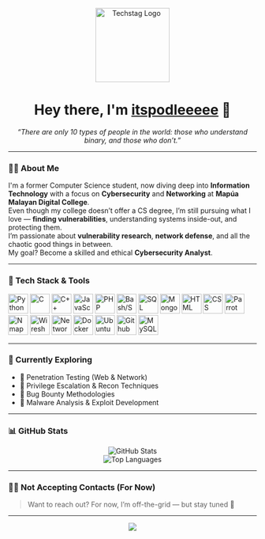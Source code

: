 <p align="center">
  <img src="https://cdn.discordapp.com/attachments/1133143606587862044/1136615190279569509/Techstag_Logo_Sample.png" alt="Techstag Logo" width="150" />
</p>

<h1 align="center">Hey there, I'm <a href="https://github.com/itspodleeeee" target="_blank">itspodleeeee</a> 👋</h1>

<p align="center">
  <em>“There are only 10 types of people in the world: those who understand binary, and those who don’t.”</em>
</p>

---

### 👨‍💻 About Me

I'm a former Computer Science student, now diving deep into **Information Technology** with a focus on **Cybersecurity** and **Networking** at **Mapúa Malayan Digital College**.  
Even though my college doesn’t offer a CS degree, I’m still pursuing what I love — **finding vulnerabilities**, understanding systems inside-out, and protecting them.  
I’m passionate about **vulnerability research**, **network defense**, and all the chaotic good things in between.  
My goal? Become a skilled and ethical **Cybersecurity Analyst**.

---

### 🧰 Tech Stack & Tools

<p align="left">
  <img src="https://icon.icepanel.io/Technology/svg/Python.svg" alt="Python" width="40" height="40" />
  <img src="https://icon.icepanel.io/Technology/svg/C.svg" alt="C" width="40" height="40" />
  <img src="https://icon.icepanel.io/Technology/svg/C%2B%2B-%28CPlusPlus%29.svg" alt="C++" width="40" height="40" />
  <img src="https://icon.icepanel.io/Technology/svg/JavaScript.svg" alt="JavaScript" width="40" height="40" />
  <img src="https://icon.icepanel.io/Technology/svg/PHP.svg" alt="PHP" width="40" height="40" />
  <img src="https://icon.icepanel.io/Technology/svg/Bash.svg" alt="Bash/Shell" width="40" height="40" />
  <img src="https://img.icons8.com/?size=96&id=J6KcaRLsTgpZ&format=png" alt="SQL" width="40" height="40" />
  <img src="https://icon.icepanel.io/Technology/svg/MongoDB.svg" alt="MongoDB" width="40" height="40" />
  <img src="https://icon.icepanel.io/Technology/svg/HTML5.svg" alt="HTML" width="40" height="40" />
  <img src="https://icon.icepanel.io/Technology/svg/CSS3.svg" alt="CSS" width="40" height="40" />
  <img src="https://img.icons8.com/?size=100&id=sA3Bx9WPvcNg&format=png&color=000000" alt="Parrot OS Linux" width="40" height="40" />
  <img src="https://img.icons8.com/?size=100&id=9b5wowKIlo9d&format=png&color=000000" alt="Nmap" width="40" height="40" />
  <img src="https://img.icons8.com/?size=100&id=v5aFhu6h1M57&format=png&color=000000" alt="Wireshark" width="40" height="40" />
  <img src="https://img.icons8.com/?size=100&id=6oFZ7BIVGUGH&format=png&color=000000" alt="Networking" width="40" height="40" />
  <img src="https://icon.icepanel.io/Technology/svg/Docker.svg" alt="Docker" width="40" height="40" />
  <img src="https://icon.icepanel.io/Technology/svg/Ubuntu.svg" alt="Ubuntu" width="40" height="40" />
  <img src="https://icon.icepanel.io/Technology/svg/GitHub.svg" alt="Github" width="40" height="40" />
  <img src="https://icon.icepanel.io/Technology/svg/MySQL.svg" alt="MySQL" width="40" height="40" />
  
</p>

---

### 🔭 Currently Exploring

- 🔐 Penetration Testing (Web & Network)  
- 🧬 Privilege Escalation & Recon Techniques  
- 🐞 Bug Bounty Methodologies  
- 🧠 Malware Analysis & Exploit Development

---

### 📊 GitHub Stats

<p align="center">
  <img src="https://github-readme-stats.vercel.app/api?username=itspodleeeee&show_icons=true&hide_title=true&hide=issues&hide_border=true&theme=tokyonight" alt="GitHub Stats" />
  <br/>
  <img src="https://github-readme-stats.vercel.app/api/top-langs/?username=itspodleeeee&layout=compact&hide_border=true&theme=tokyonight&langs_count=6" alt="Top Languages" />
</p>

---

### 🙅‍♂️ Not Accepting Contacts (For Now)

> Want to reach out? For now, I’m off-the-grid — but stay tuned 👀

---

<p align="center">
  <img src="https://capsule-render.vercel.app/api?type=wave&color=0f0f0f&height=100&section=footer" />
</p>
